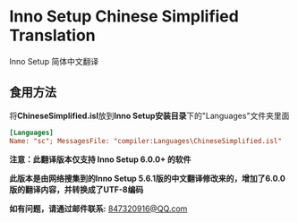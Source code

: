 # Inno Setup Chinese Simplified Translation #
Inno Setup 简体中文翻译

## 食用方法 ##

将**ChineseSimplified.isl**放到**Inno Setup安装目录**下的"Languages"文件夹里面  

``` ini
[Languages]
Name: "sc"; MessagesFile: "compiler:Languages\ChineseSimplified.isl"
```

**注意：此翻译版本仅支持 Inno Setup 6.0.0+ 的软件**

**此版本是由网络搜集到的Inno Setup 5.6.1版的中文翻译修改来的，增加了6.0.0版的翻译内容，并转换成了UTF-8编码**

**如有问题，请通过邮件联系:** 847320916@QQ.com
